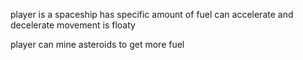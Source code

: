 player is a spaceship
    has specific amount of fuel
    can accelerate and decelerate
    movement is floaty

player can mine asteroids to get more fuel
